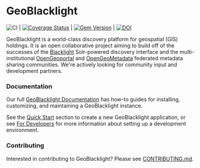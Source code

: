 # GeoBlacklight

![CI](https://github.com/geoblacklight/geoblacklight/actions/workflows/ruby.yml/badge.svg) | [![Coverage Status](https://img.shields.io/badge/coverage-100%25-brightgreen)]() | [![Gem Version](https://img.shields.io/gem/v/geoblacklight.svg)](https://github.com/geoblacklight/geoblacklight/releases) | [![DOI](https://zenodo.org/badge/DOI/10.5281/zenodo.5851664.svg)](https://zenodo.org/record/5851664#.YyIculLMK2A)

GeoBlacklight is a world-class discovery platform for geospatial (GIS) holdings. It
is an open collaborative project aiming to build off of the successes
of the [Blacklight](https://projectblacklight.org) Solr-powered discovery interface and the
multi-institutional [OpenGeoportal](http://opengeoportal.io/) and [OpenGeoMetadata](https://github.com/opengeometadata) federated metadata sharing
communities. We're actively looking for community input and development partners.

### Documentation

Our full [GeoBlacklight Documentation](https://geoblacklight.org/docs/) has how-to guides for installing, customizing, and maintaining a GeoBlacklight instance.

See the [Quick Start](https://geoblacklight.org/docs/geoblacklight_quick_start/) section to create a new GeoBlacklight application, or see [For Developers](https://geoblacklight.org/docs/developers/) for more information about setting up a development environment.

### Contributing

Interested in contributing to GeoBlacklight? Please see [CONTRIBUTING.md](./CONTRIBUTING.md).
